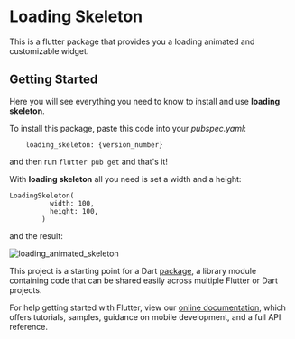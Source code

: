 # Loading Skeleton

This is a flutter package that provides you a loading animated and customizable widget.

## Getting Started

Here you will see everything you need to know to install and use **loading skeleton**.

To install this package, paste this code into your *pubspec.yaml*:
```
    loading_skeleton: {version_number}
```
and then run `flutter pub get` and that's it!

With **loading skeleton** all you need is set a width and a height:

```
LoadingSkeleton(
          width: 100,
          height: 100,
        )
```
and the result:

![loading_animated_skeleton](https://media.giphy.com/media/ViO5mXfnzX7Lne7Lhq/giphy.gif)

This project is a starting point for a Dart
[package](https://flutter.dev/developing-packages/),
a library module containing code that can be shared easily across
multiple Flutter or Dart projects.

For help getting started with Flutter, view our 
[online documentation](https://flutter.dev/docs), which offers tutorials, 
samples, guidance on mobile development, and a full API reference.
